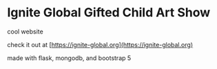 # Ignite Global Gifted Child Art Show
cool website

check it out at [https://ignite-global.org](https://ignite-global.org)

made with flask, mongodb, and bootstrap 5